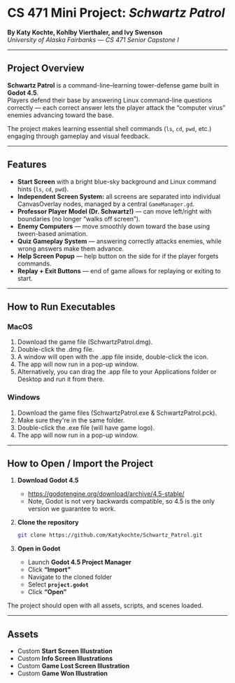 
# CS 471 Mini Project: *Schwartz Patrol*

**By Katy Kochte, Kohlby Vierthaler, and Ivy Swenson**  
*University of Alaska Fairbanks — CS 471 Senior Capstone I*

---

## Project Overview
**Schwartz Patrol** is a command-line–learning tower-defense game built in **Godot 4.5**.  
Players defend their base by answering Linux command-line questions correctly — each correct answer lets the player attack the “computer virus” enemies advancing toward the base.

The project makes learning essential shell commands (`ls`, `cd`, `pwd`, etc.) engaging through gameplay and visual feedback.

---

## Features
-  **Start Screen** with a bright blue-sky background and Linux command hints (`ls`, `cd`, `pwd`).  
-  **Independent Screen System:** all screens are separated into individual CanvasOverlay nodes, managed by a central `GameManager.gd`.   
-  **Professor Player Model (Dr. Schwartz!)** — can move left/right with boundaries (no longer “walks off screen”).  
-  **Enemy Computers** — move smoothly down toward the base using tween-based animation.  
-  **Quiz Gameplay System** — answering correctly attacks enemies, while wrong answers make them advance.
-  **Help Screen Popup** — help button on the side for if the player forgets commands.
-  **Replay + Exit Buttons** — end of game allows for replaying or exiting to start.

---

## How to Run Executables

### MacOS ###
1. Download the game file (SchwartzPatrol.dmg).
2. Double-click the .dmg file.
3. A window will open with the .app file inside, double-click the icon.
4. The app will now run in a pop-up window.
5. Alternatively, you can drag the .app file to your Applications folder or Desktop and run it from there.
   
### Windows ###
1. Download the game files (SchwartzPatrol.exe & SchwartzPatrol.pck).
2. Make sure they're in the same folder.
3. Double-click the .exe file (will have game logo).
4. The app will now run in a pop-up window.

---

## How to Open / Import the Project

1. **Download Godot 4.5**
   * https://godotengine.org/download/archive/4.5-stable/
   * Note, Godot is not very backwards compatible, so 4.5 is the only version we guarantee to work.

2. **Clone the repository**
   ```bash
   git clone https://github.com/Katykochte/Schwartz_Patrol.git
   
3. **Open in Godot**

   * Launch **Godot 4.5 Project Manager**
   * Click **“Import”**
   * Navigate to the cloned folder
   * Select **`project.godot`**
   * Click **“Open”**

The project should open with all assets, scripts, and scenes loaded.

---

## Assets

* Custom **Start Screen Illustration** 
* Custom **Info Screen Illustrations**
* Custom **Game Lost Screen Illustration**
* Custom **Game Won Illustration** 
  

